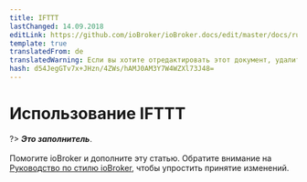 ```yaml
---
title: IFTTT
lastChanged: 14.09.2018
editLink: https://github.com/ioBroker/ioBroker.docs/edit/master/docs/ru/cloud/ifttt.md
template: true
translatedFrom: de
translatedWarning: Если вы хотите отредактировать этот документ, удалите поле «translationFrom», в противном случае этот документ будет снова автоматически переведен
hash: d54JegGTv7x+JHzn/4ZWs/hAMJ0AM3Y7W4WZXl73J48=
---
```

# Использование IFTTT
?> ***Это заполнитель***.<br><br> Помогите ioBroker и дополните эту статью. Обратите внимание на [Руководство по стилю ioBroker](community/styleguidedoc), чтобы упростить принятие изменений.